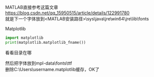 MATLAB直接参考这篇文章  
https://blog.csdn.net/qq_15950515/article/details/122991780  
就是下一个字体放到<MATLAB安装路径>\sys\java\jre\win64\jre\lib\fonts  

Matplotlib  
```python
import matplotlib
print(matplotlib.matplotlib_fname())
```
看看目录在哪  

然后把字体放到mpl-data\fonts\ttf  
删除C:\Users\username\.matplotlib缓存，OK了  
